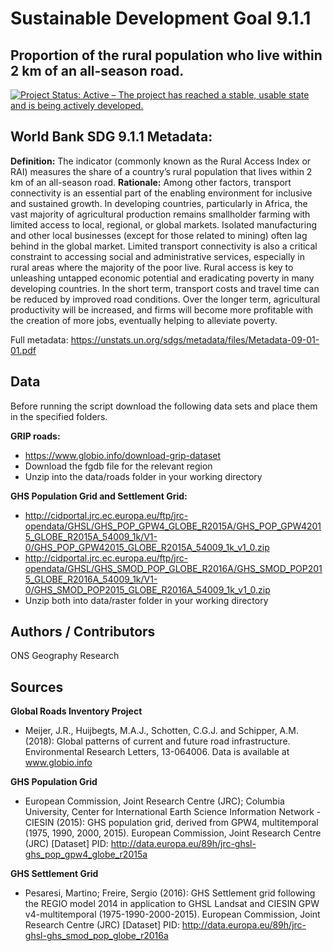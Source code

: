 # Sustainable Development Goal 9.1.1
## Proportion of the rural population who live within 2 km of an all-season road.

[![Project Status: Active – The project has reached a stable, usable state and is being actively developed.](https://www.repostatus.org/badges/latest/active.svg)](https://www.repostatus.org/#active)

## World Bank SDG 9.1.1 Metadata: 
**Definition:**
The indicator (commonly known as the Rural Access Index or RAI) measures the share of a country’s rural
population that lives within 2 km of an all-season road.
**Rationale:**
Among other factors, transport connectivity is an essential part of the enabling environment for inclusive
and sustained growth. In developing countries, particularly in Africa, the vast majority of agricultural
production remains smallholder farming with limited access to local, regional, or global markets. Isolated
manufacturing and other local businesses (except for those related to mining) often lag behind in the
global market. Limited transport connectivity is also a critical constraint to accessing social and
administrative services, especially in rural areas where the majority of the poor live.
Rural access is key to unleashing untapped economic potential and eradicating poverty in many
developing countries. In the short term, transport costs and travel time can be reduced by improved road
conditions. Over the longer term, agricultural productivity will be increased, and firms will become more
profitable with the creation of more jobs, eventually helping to alleviate poverty. 

Full metadata: https://unstats.un.org/sdgs/metadata/files/Metadata-09-01-01.pdf

## Data
Before running the script download the following data sets and place them in the specified folders.

**GRIP roads:**
 * https://www.globio.info/download-grip-dataset 
 * Download the fgdb file for the relevant region
 * Unzip into the data/roads folder in your working directory
 
**GHS Population Grid and Settlement Grid:**
 * http://cidportal.jrc.ec.europa.eu/ftp/jrc-opendata/GHSL/GHS_POP_GPW4_GLOBE_R2015A/GHS_POP_GPW42015_GLOBE_R2015A_54009_1k/V1-0/GHS_POP_GPW42015_GLOBE_R2015A_54009_1k_v1_0.zip
 * http://cidportal.jrc.ec.europa.eu/ftp/jrc-opendata/GHSL/GHS_SMOD_POP_GLOBE_R2016A/GHS_SMOD_POP2015_GLOBE_R2016A_54009_1k/V1-0/GHS_SMOD_POP2015_GLOBE_R2016A_54009_1k_v1_0.zip
 * Unzip both into data/raster folder in your working directory

## Authors / Contributors
ONS Geography Research

## Sources
**Global Roads Inventory Project**
 * Meijer, J.R., Huijbegts, M.A.J., Schotten, C.G.J. and Schipper, A.M. (2018): Global patterns of current and future road infrastructure. Environmental Research Letters, 13-064006. Data is available at www.globio.info

**GHS Population Grid**
 * European Commission, Joint Research Centre (JRC); Columbia University, Center for International Earth Science Information Network - CIESIN (2015):  GHS population grid, derived from GPW4, multitemporal (1975, 1990, 2000, 2015). European Commission, Joint Research Centre (JRC) [Dataset] PID: http://data.europa.eu/89h/jrc-ghsl-ghs_pop_gpw4_globe_r2015a
 
**GHS Settlement Grid**
 * Pesaresi, Martino; Freire, Sergio (2016):  GHS Settlement grid following the REGIO model 2014 in application to GHSL Landsat and CIESIN GPW v4-multitemporal (1975-1990-2000-2015). European Commission, Joint Research Centre (JRC) [Dataset] PID: http://data.europa.eu/89h/jrc-ghsl-ghs_smod_pop_globe_r2016a

